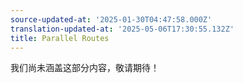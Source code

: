 ```yaml
---
source-updated-at: '2025-01-30T04:47:58.000Z'
translation-updated-at: '2025-05-06T17:30:55.132Z'
title: Parallel Routes
---
```


我们尚未涵盖这部分内容，敬请期待！
